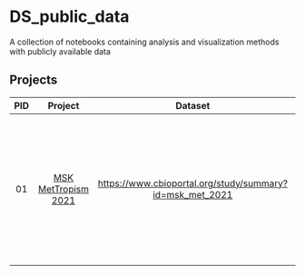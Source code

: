 # DS_public_data
A collection of notebooks containing analysis and visualization methods with publicly available data

Projects
------


| PID        | Project |  Dataset           | Description  |
| :-------------: |:---:| :-------------:| :-----:|
| 01      | [MSK MetTropism 2021](https://github.com/emmcauley/DS_public_data/tree/main/01_MSK_MetTropism) |  <https://www.cbioportal.org/study/summary?id=msk_met_2021> |   EDA, Supervised Learning (RandomForest Classifier, Regressor), Model Performance (Precision-Recall Curves, ROC/AUC, ELI5 Permutation) | 
